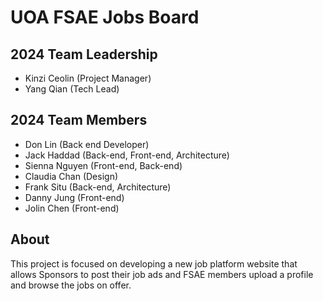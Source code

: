 # UOA FSAE Jobs Board

## 2024 Team Leadership

- Kinzi Ceolin (Project Manager)
- Yang Qian (Tech Lead)

## 2024 Team Members

- Don Lin (Back end Developer)
- Jack Haddad (Back-end, Front-end, Architecture)
- Sienna Nguyen (Front-end, Back-end)
- Claudia Chan (Design)
- Frank Situ (Back-end, Architecture)
- Danny Jung (Front-end)
- Jolin Chen (Front-end)

## About

This project is focused on developing a new job platform website that allows Sponsors to post their job ads and FSAE members upload a profile and browse the jobs on offer.
